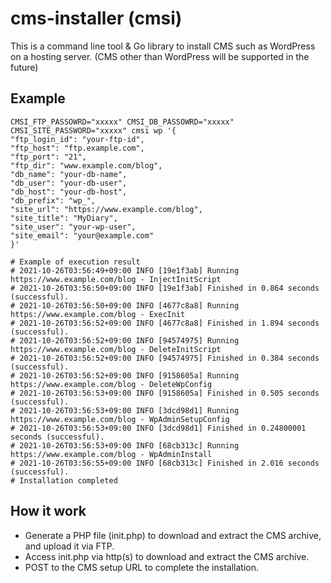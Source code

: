 # cms-installer (cmsi)
This is a command line tool & Go library to install CMS such as WordPress on a hosting server.
(CMS other than WordPress will be supported in the future)

## Example

```
CMSI_FTP_PASSOWRD="xxxxx" CMSI_DB_PASSOWRD="xxxxx" CMSI_SITE_PASSWORD="xxxxx" cmsi wp '{
"ftp_login_id": "your-ftp-id",
"ftp_host": "ftp.example.com",
"ftp_port": "21",
"ftp_dir": "www.example.com/blog",
"db_name": "your-db-name",
"db_user": "your-db-user",
"db_host": "your-db-host",
"db_prefix": "wp_",
"site_url": "https://www.example.com/blog",
"site_title": "MyDiary",
"site_user": "your-wp-user",
"site_email": "your@example.com"
}'

# Example of execution result
# 2021-10-26T03:56:49+09:00 INFO [19e1f3ab] Running https://www.example.com/blog - InjectInitScript
# 2021-10-26T03:56:50+09:00 INFO [19e1f3ab] Finished in 0.864 seconds (successful).
# 2021-10-26T03:56:50+09:00 INFO [4677c8a8] Running https://www.example.com/blog - ExecInit
# 2021-10-26T03:56:52+09:00 INFO [4677c8a8] Finished in 1.894 seconds (successful).
# 2021-10-26T03:56:52+09:00 INFO [94574975] Running https://www.example.com/blog - DeleteInitScript
# 2021-10-26T03:56:52+09:00 INFO [94574975] Finished in 0.384 seconds (successful).
# 2021-10-26T03:56:52+09:00 INFO [9158605a] Running https://www.example.com/blog - DeleteWpConfig
# 2021-10-26T03:56:53+09:00 INFO [9158605a] Finished in 0.505 seconds (successful).
# 2021-10-26T03:56:53+09:00 INFO [3dcd98d1] Running https://www.example.com/blog - WpAdminSetupConfig
# 2021-10-26T03:56:53+09:00 INFO [3dcd98d1] Finished in 0.24800001 seconds (successful).
# 2021-10-26T03:56:53+09:00 INFO [68cb313c] Running https://www.example.com/blog - WpAdminInstall
# 2021-10-26T03:56:55+09:00 INFO [68cb313c] Finished in 2.016 seconds (successful).
# Installation completed
```

## How it work
- Generate a PHP file (init.php) to download and extract the CMS archive, and upload it via FTP.
- Access init.php via http(s) to download and extract the CMS archive.
- POST to the CMS setup URL to complete the installation.
